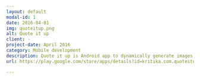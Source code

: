 ```yaml
---
layout: default
modal-id: 1
date: 2016-04-01
img: quoteitup.png
alt: Quote it up
client: -
project-date: April 2016
category: Mobile development
description: Quote it up is Android app to dynamically generate images with quotations. Images can be customized for attributes like text size,color, font etc. Auto update service can be updated to automatically updated wallpaper after specified interval.
url: https://play.google.com/store/apps/details?id=kritika.com.quoteitup

---
```

